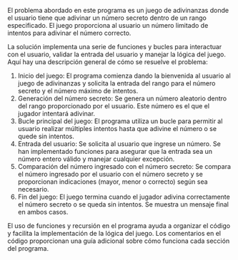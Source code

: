 El problema abordado en este programa es un juego de adivinanzas donde el usuario tiene que adivinar un número secreto dentro de un rango especificado. 
El juego proporciona al usuario un número limitado de intentos para adivinar el número correcto.

La solución implementa una serie de funciones y bucles para interactuar con el usuario, validar la entrada del usuario y manejar la lógica del juego. 
Aquí hay una descripción general de cómo se resuelve el problema:
1.	Inicio del juego: El programa comienza dando la bienvenida al usuario al juego de adivinanzas y solicita la entrada del rango para el número secreto y el número máximo de intentos.
2.	Generación del número secreto: Se genera un número aleatorio dentro del rango proporcionado por el usuario. Este número es el que el jugador intentará adivinar.
3.	Bucle principal del juego: El programa utiliza un bucle para permitir al usuario realizar múltiples intentos hasta que adivine el número o se quede sin intentos.
4.	Entrada del usuario: Se solicita al usuario que ingrese un número. Se han implementado funciones para asegurar que la entrada sea un número entero válido y manejar cualquier excepción.
5.	Comparación del número ingresado con el número secreto: Se compara el número ingresado por el usuario con el número secreto y se proporcionan indicaciones (mayor, menor o correcto) según sea necesario.
6.	Fin del juego: El juego termina cuando el jugador adivina correctamente el número secreto o se queda sin intentos. Se muestra un mensaje final en ambos casos.
   
El uso de funciones y recursión en el programa ayuda a organizar el código y facilita la implementación de la lógica del juego. 
Los comentarios en el código proporcionan una guía adicional sobre cómo funciona cada sección del programa.
